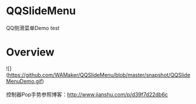 # QQSlideMenu
QQ侧滑菜单Demo
test

# Overview
![] (https://github.com/WAMaker/QQSlideMenu/blob/master/snapshot/QQSlideMenuDemo.gif)<br><br>
控制器Pop手势参照博客：http://www.jianshu.com/p/d39f7d22db6c
